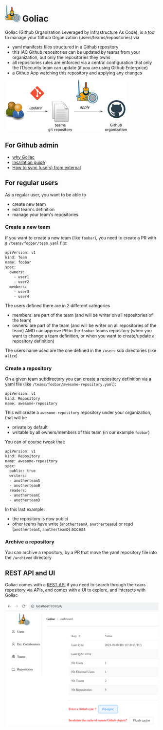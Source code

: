 # ![Goliac](docs/images/logo_small.png) Goliac

Goliac (Github Organization Leveraged by Infrastructure As Code), is a tool to manage your Github Organization (users/teams/repositories) via
- yaml manifests files structured in a Github repository
- this IAC Github repositories can be updated by teams from your organization, but only the repositories they owns
- all repositories rules are enforced via a central configuration that only the IT/security team can update (if you are using Github Enterprice)
- a Github App watching this repository and applying any changes

![goliac workflow](docs/images/goliac_basic_workflow.png)

## For Github admin

- [why Goliac](docs/why_goliac.md)
- [Insallation guide](docs/installation.md)
- [How to sync (users) from external](docs/installation.md#syncing-users-from-an-external-source)

## For regular users

As a regular user, you want to be able to
- create new team
- edit team's definition
- manage your team's repositories

### Create a new team

If you want to create a new team (like `foobar`), you need to create a PR with a `/teams/foobar/team.yaml` file:

```
apiVersion: v1
kind: Team
name: foobar
spec:
  owners:
    - user1
    - user2
  members:
    - user3
    - user4
```

The users defined there are in 2 different categories
- members: are part of the team (and will be writer on all repositories of the team)
- owners: are part of the team (and will be writer on all repositories of the team) AMD can approve PR in the `foobar` teams repository (when you want to change a team definition, or when you want to create/update a repository definition)

The users name used are the one defined in the `/users` sub directories (like `alice`)

### Create a repository

On a given team subdirectory you can create a repository definition via a yaml file (like `/teams/foobar/awesome-repository.yaml`):

```
apiVersion: v1
kind: Repository
name: awesome-repository
```

This will create a `awesome-repository` repository under your organization, that will be 
- private by default
- writable by all owners/members of this team (in our example `foobar`)

You can of course tweak that:

```
apiVersion: v1
kind: Repository
name: awesome-repository
spec:
  public: true
  writers:
  - anotherteamA
  - anotherteamB
  readers:
  - anotherteamC
  - anotherteamD
```

In this last example:
- the repository is now publci
- other teams have write (`anotherteamA`, `anotherteamB`) or read (`anotherteamC`, `anotherteamD`) access

### Archive a repository

You can archive a repository, by a PR that move the yaml repository file into the `/archived` directory

## REST API and UI

Goliac comes with a [REST API](docs/api_docs/bundle.yaml) if you need to search through the `teams` repository via APIs, and comes with a UI to explore, and interacts with Goliac

![goliac ui](docs/images/goliac_ui.png)
